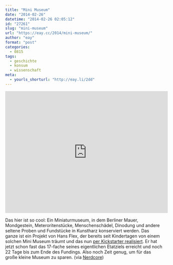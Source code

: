 ```yaml
---
title: "Mini Museum"
date: "2014-02-26"
datetime: "2014-02-26 02:05:12"
id: "27261"
slug: "mini-museum"
url: "https://eay.cc/2014/mini-museum/"
author: "eay"
format: "post"
categories:
  - 0815
tags:
  - geschichte
  - konsum
  - wissenschaft
meta:
  - yourls_shorturl: "http://eay.li/2dd"
---
```


<iframe width="520" height="390" src="https://www.kickstarter.com/projects/2054592112/mini-museum/widget/video.html" frameborder="0" scrolling="no"></iframe>

Das hier ist so cool: Ein Miniaturmuseum, in dem Berliner Mauer, Mondgestein, Meteroritenstücke, Menschenschädel, Dinodung und andere seltene Proben und Fundstücke in Kunstharz konserviert werden. Das ganze ist ein Projekt von Hans Flex, der bereits seit Kindertagen von einem solchen Mini Museum träumt und das nun [per Kickstarter realisiert](https://www.kickstarter.com/projects/2054592112/mini-museum). Er hat jetzt schon fast das 17-fache seines eigentlichen Etatziels erreicht und noch 22 Tage bis zum Ende des Fundings. Also noch Zeit genug, um für das große kleine Museum zu sparen. (via [Nerdcore](http://www.crackajack.de/2014/02/22/hans-flex-mini-museum/))
